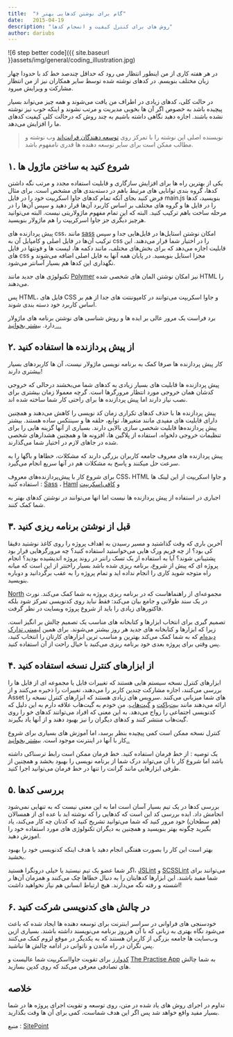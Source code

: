 ```yaml
---
title:  "۶ گام برای نوشتن کدهایی بهتر"
date:   2015-04-19
description: "روش های برای کنترل کیفیت و انسجام کدها"
author: dariubs
---
```


![6 step better code]({{ site.baseurl }}assets/img/general/coding_illustration.jpg)


در هر هفته کاری از من اینطور انتظار می رود که حداقل چندصد خط کد با حدودا چهار زبان مختلف بنویسم. در کدهای نوشته شده توسط سایر همکاران نیز از من انتظار مشارکت و ویرایش میرود.

در حالت کلی، کدهای زیادی در اطراف من یافت می‌شوند و همه چیز می‌تواند بسیار پیچیده باشد به خصوص اگر آن ها بخوبی مدیریت و مرتب نشوند و اینکه خوب نیز نوشته نشده باشند. اجازه دهید نگاهی داشته باشیم به چند روش که درحالت کلی کیفیت کدهای ما را افزایش می‌دهد.

> نویسنده اصلی این نوشته را با تمرکز روی [توسعه دهندگان فرانت‌اند](http://en.wikipedia.org/wiki/Front_end_development) وب نوشته و مطالب ممکن است برای سایر توسعه دهنده ها قدری نامفهوم باشد.

## **۱. شروع کنید به ساختن ماژول ها**

یکی از بهترین راه ها برای افزایش سازگاری و قابلیت استفاده مجدد و مرتب نگه داشتن کدها، گروه بندی توانایی های مرتبط باهم در دسته‌بندی های مشخص است. برای مثال فرض کنید بجای آنکه تمام کدهای جاوا اسکریپت خود را در فایل main.js بنویسید، کدها را در فایل ها و گروه های مختلف بر اساس کاربرد آن‌ها قرار دهید و سپس آن‌ها را در مرحله ساخت باهم ترکیب کنید. البته که این تمام مفهوم ماژولاریتی نیست. البته می‌توانید هرچیز دیگری جز جاوا اسرکریپت را هم ماژولار بنویسید.

پیش پردازنده های css، مانند [sass](http://sass-lang.com) امکان نوشتن استایل‌ها در فایل‌هایی جدا و سپس ترکیب آن‌ها در فایل اصلی و کامپایل آن به css را در اختیار شما قرار می‌دهند. این قابلیت اجازه می‌دهد که برای بخش‌های مختلف، مانند دکمه ها، لیست ها و فونتها در فایل های css مجزا استایل بنویسید. در پایان همه آنها به فایل اصلی اضافه می‌شوند و نگهداری این کدها هم بسیار آسانتر می‌شود.

تکنولوژی های جدید مانند [Polymer](https://www.polymer-project.org) نیز امکان نوشتن المان های شخصی شده HTML را می‌دهند.

پس HTML، فایل های CSS و جاوا اسکریپت می‌توانند در کامپوننتت های جدا از هم بر اساس کاربرد خود دسته بندی شوند.

برد فراست یک مرور عالی بر ایده ها و روش شناسی های نوشتن برنامه های ماژولار دارد. [بیشتر بخوانید …](http://bradfrostweb.com/blog/post/atomic-web-design/)

## **۲. از پیش پردازنده ها استفاده کنید**

کار پیش پردازنده ها صرفا کمک به برنامه نویسی ماژولار نیست، آن ها کاربرد‌های بسیار بیشتری دارند!

پیش پردازنده ها قابلیت های بسیار زیادی به کدهای شما می‌بخشند درحالی که خروجی کدشان همان خروجی مورد انتظار مرورگرها است. گرچه معمولا زمان بیشتری برای نصب نیاز دارند اما پیش پردازنده ها برای راحتی کار شما ساخته شده اند.

پیش پردازنده ها با حذف کدهای تکراری زمان کد نویسی را کاهش می‌دهند و همچنین دارای قابلیت های مفیدی مانند متغیرها، توابع، حلقه ها و سینتکس ساده هستند. بیشتر پیش پردازنده‌ها قابلیت شخصی سازی بالایی دارند. بسیاری از آنها گزینه هایی را برای تنظیمات خروجی دلخواه، استفاده از پلاگین ها، افزونه ها و همچنین هشدار‌های شخصی شده در جاهای لازم در اختیار شما می‌گذارند.

پیش پردازنده های معروف جامعه کاربران بزرگی دارند که مشکلات، خطاها و باگها را به سرعت حل میکنند و پاسخ به مشکلات هم در آنها سریع انجام می‌گیرد.

برای شروع کار با پیش‌پردازنده‌های معروف CSS، HTML و جاوا اسکریپت از این لینک ها استفاده کنید : [Sass](http://sass-lang.com/) ، [Haml](http://edrock.blog.ir/post/HAML-TUTORIAL) و [کافی‌اسکریپت](http://coffeescript.org/)

اجباری در استفاده از پیش پردازنده ها نیست اما انها می‌توانند در نوشتن کدهای بهتر به شما کمک کنند.

## **۳. قبل از نوشتن برنامه ریزی کنید**

آخرین باری که وقت گذاشتید و مسیر رسیدن به اهداف پروژه را روی کاغذ نوشتید دقیقا کی بود؟ از چه فریم ورک هایی می‌خواستید استفاده کنید؟ چه مرورگرهایی قرار بود پشتیبانی شوند؟ آیا به استفاده از یک تسک راننر در روند پروژه اندیشیده بودید؟ انجام پروژه ای که پیش از شروع، برنامه ریزی شده باشد بسیار راحتتر از این است که میانه راه متوجه شوید کاری را انجام نداده اید و تمام پروژه را به عقب برگردانید و دوباره بنویسید.

[North](https://github.com/north/north) مجموعه‌ای از راهنماهاست که در برنامه ریزی پروژه به شما کمک می‌کند. نورث در یک سند طولانی و جامع بیان می‌کند: فقط نباید روی کدنویسی تمرکز شود بلکه فاکتورهای زیادی را باید از شروع پروژه وبسایت در نظر گرفت.

تصمیم گیری برای انتخاب ابزارها و کتابخانه های مناسب یک تصمیم چالش بر انگیز است. زیرا که ابزارها و کتابخانه های جدید هر روز بیشتر می‌شوند. برای همین [لیستی تدارک دیده‌ام](https://github.com/tevko/Resources) که به شما کمک می‌کند بهترین و مناسب ترین ابزارهای کارتان را انتخاب کنید، پس وقتی برای پروژه بعدی خود برنامه ریزی می‌کنید با خیال راحت از آن استفاده کنید.

## **۴. از ابزارهای کنترل نسخه استفاده کنید**

ابزارهای کنترل نسخه سیستم هایی هستند که تغییرات فایل یا مجموعه ای از فایل ها را بررسی می‌کنند، اجازه مشارکت چندین کاربر را می‌دهند، تغییرات را ذخیره می‌کنند و از Asset های شما میزبانی می‌کنند .سرویس های زیادی هستند که ابزارهای کنترل نسخه را ارائه می‌دهند مانند [بیت‌باکت](http://bitbucket.org) و [گیت‌هاب](http://github.com). من خودم به گیت‌هاب علاقه دارم به این دلیل که کدنویسی اجتماعی را رواج می‌دهد. به این معنی که افراد می‌توانند کدهای خو را روی گیت‌هاب منتشر کنند و کدهای دیگران را نیز بهبود دهند و از آنها یاد بگیرند.

کنترل نسخه ممکن است کمی پیچیده بنظر برسد، اما آموزش های بسیاری برای شروع کار با آنها در اینترنت موجود است. [بیشتر بخوانید..](http://git.coderz.ir)

یک توصیه : از خط فرمان استفاده کنید. خط فرمان ممکن است رابط ترسناکی داشته باشد اما شروع کار با آن می‌تواند درک شما از برنامه نویسی را بهبود بخشد و همچنین از طرفی ابزارهایی مانند گرانت را تنها در خط فرمان می‌توانید اجرا کنید.

## **۵. بررسی کدها**

بررسی کد‌ها در یک تیم بسیار آسان است اما به این معنی نیست که به تنهایی نمی‌شود انجامش داد. ایده بررسی کد این است که کدهایی را که نوشته اید با عده ای از همسالان (هم سطحان) خود مرور کنید که شما می‌توانید تشریح کنید که کدتان چه کار می‌کند، یاد بگیرید چگونه بهتر بنویسید و همچنین به دیگران تکنولوژی های مورد استفاده خود را اموزش دهید.

بهتر است این کار را بصورت هفتگی انجام دهید با هدف اینکه کدنویسی خود را بهبود بخشید.

اگر شما عضو یک تیم نیستید یا خیلی درونگرا هستید، [JSLint](http://www.jslint.com) و [SCSSLint](https://github.com/brigade/scss-lint) می‌توانند برای شما مفید باشند. این ابزارها کدهایتان را به دنبال خطاها چک می‌کنند و همزمان آن‌ها ر اشسته و رفته نگه می‌دارند. هیچ ارتباط انسانی هم نیاز نخواهید داشت!

## **۶. در چالش های کدنویسی شرکت کنید**

خودسنجی های فراوانی در سراسر اینترنت برای توسعه دهنده ها ایجاد شده که باعث می‌شود نگاه بهتری به زبانی که با آن هرروز برنامه می‌نویسند داشته باشند. بسیاری ازین وب‌سایت ها جامعه بزرگی از کاربران هستند که به یکدیگر در موقع لزوم کمک می‌کنند پس نگران در راه ماندن و ناتوانی در ادامه چالش ها نباشید.

[کدوارز](http://www.codewars.com/) برای تقویت جاوااسکریپت شما عالیست و [The Practise App](https://tevko.github.io/practice) به شما چالش های تصادفی معرفی می‌کند که روی کدپن بسازید.

## **خلاصه**

تداوم در اجرای روش های یاد شده در متن، روی توسعه و تقویت اجرای پروژه ها در شما بسیار مفید واقع خواهد شد پس اگر این هدف شماست، کمی برای آن ها وقت بگذارید.

منبع : [SitePoint](http://www.sitepoint.com/6-tips-for-writing-better-code/)


